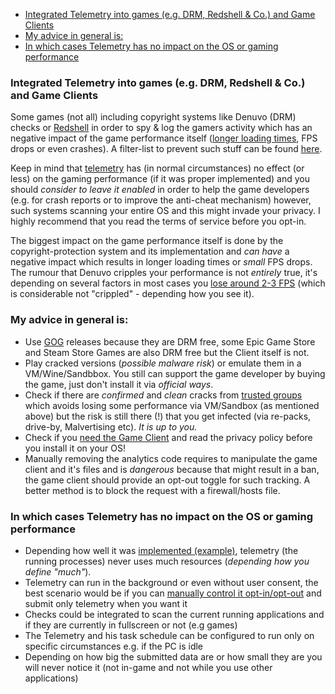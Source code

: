 * [Integrated Telemetry into games (e.g. DRM, Redshell & Co.) and Game Clients](#integrated-telemetry-into-games-eg-drm-redshell--co-and-game-clients)
* [My advice in general is:](#my-advice-in-general-is)
* [In which cases Telemetry has no impact on the OS or gaming performance](#in-which-cases-telemetry-has-no-impact-on-the-os-or-gaming-performance)

### Integrated Telemetry into games (e.g. DRM, Redshell & Co.) and Game Clients

Some games (not all) including copyright systems like Denuvo (DRM) checks or [Redshell](https://docs.google.com/spreadsheets/d/e/2PACX-1vQz1d2jf15nHZE8GaRDAWCVMWuYkhip_cwkDUD3fo9dn0EiDRG3crtNXNhPESz8ZLL2KVDULnm9D-VB/pubhtml) in order to spy & log the gamers activity which has an negative impact of the game performance itself ([longer loading times](https://www.youtube.com/watch?v=ByfLg9wGB4o), FPS drops or even crashes). A filter-list to prevent such stuff can be found [here](https://github.com/CHEF-KOCH/CKs-FilterList).

Keep in mind that [telemetry](https://en.wikipedia.org/wiki/Telemetry) has (in normal circumstances) no effect (or less) on the gaming performance (if it was proper implemented) and you should _consider to leave it enabled_ in order to help the game developers (e.g. for crash reports or to improve the anti-cheat mechanism) however, such systems scanning your entire OS and this might invade your privacy. I highly recommend that you read the terms of service before you opt-in.

The biggest impact on the game performance itself is done by the copyright-protection system and its implementation and _can have_ a negative impact which results in longer loading times or _small_ FPS drops. The rumour that Denuvo cripples your performance is not _entirely_ true, it's depending on several factors in most cases you [lose around 2-3 FPS](https://www.extremetech.com/gaming/282924-denuvo-really-does-cripple-pc-gaming-performance) (which is considerable not "crippled" - depending how you see it).


### My advice in general is:

- Use [GOG](https://www.gog.com/) releases because they are DRM free, some Epic Game Store and Steam Store Games are also DRM free but the Client itself is not.
- Play cracked versions (_possible malware risk_) or emulate them in a VM/Wine/Sandbbox. You still can support the game developer by buying the game, just don't install it via _official ways_.
- Check if there are _confirmed_ and _clean_ cracks from [trusted groups](https://crackwatch.com/) which avoids losing some performance via VM/Sandbox (as mentioned above) but the risk is still there (!) that you get infected (via re-packs, drive-by, Malvertising etc). _It is up to you._
- Check if you [need the Game Client](https://www.resetera.com/threads/developing-epic-games-launcher-appears-to-collect-your-steam-friends-play-history-epic-responds-see-op.105385/) and read the privacy policy before you install it on your OS!
- Manually removing the analytics code requires to manipulate the game client and it's files and is _dangerous_ because that might result in a ban, the game client should provide an opt-out toggle for such tracking. A better method is to block the request with a firewall/hosts file.


### In which cases Telemetry has no impact on the OS or gaming performance

- Depending how well it was [implemented (example)](https://github.com/matthewhorridge/telemetry), telemetry (the running processes) never uses much resources (_depending how you define "much"_).
- Telemetry can run in the background or even without user consent, the best scenario would be if you can [manually control it opt-in/opt-out](https://blogs.windows.com/buildingapps/2014/03/20/instrumenting-your-app-for-telemetry-and-analytics/) and submit only telemetry when you want it
- Checks could be integrated to scan the current running applications and if they are currently in fullscreen or not (e.g games)
- The Telemetry and his task schedule can be configured to run only on specific circumstances e.g. if the PC is idle
- Depending on how big the submitted data are or how small they are you will never notice it (not in-game and not while you use other applications)
